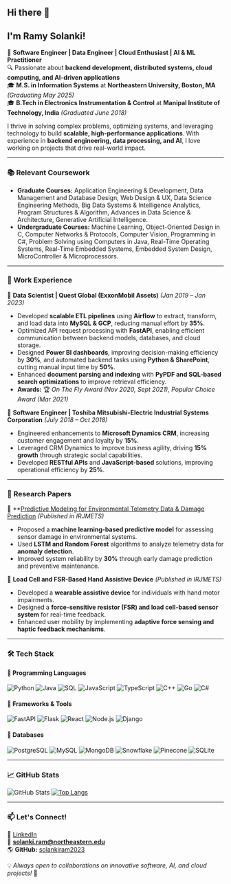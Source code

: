 ## Hi there 👋  
## I'm Ramy Solanki!

🚀 **Software Engineer | Data Engineer | Cloud Enthusiast | AI & ML Practitioner**  
🔍 Passionate about **backend development, distributed systems, cloud computing, and AI-driven applications**  
🎓 **M.S. in Information Systems** at **Northeastern University, Boston, MA** *(Graduating May 2025)*  
🎓 **B.Tech in Electronics Instrumentation & Control** at **Manipal Institute of Technology, India** *(Graduated June 2018)*  

I thrive in solving complex problems, optimizing systems, and leveraging technology to build **scalable, high-performance applications**. With experience in **backend engineering, data processing, and AI**, I love working on projects that drive real-world impact.

---

### 📚 **Relevant Coursework**
- **Graduate Courses:** Application Engineering & Development, Data Management and Database Design, Web Design & UX, Data Science Engineering Methods, Big Data Systems & Intelligence Analytics, Program Structures & Algorithm, Advances in Data Science & Architecture, Generative Artificial Intelligence.
- **Undergraduate Courses:** Machine Learning, Object-Oriented Design in C, Computer Networks & Protocols, Computer Vision, Programming in C#, Problem Solving using Computers in Java, Real-Time Operating Systems, Real-Time Embedded Systems, Embedded System Design, MicroController & Microprocessors.

---

### 💼 **Work Experience**

🔹 **Data Scientist | Quest Global (ExxonMobil Assets)** *(Jan 2019 – Jan 2023)*  
- Developed **scalable ETL pipelines** using **Airflow** to extract, transform, and load data into **MySQL & GCP**, reducing manual effort by **35%**.  
- Optimized API request processing with **FastAPI**, enabling efficient communication between backend models, databases, and cloud storage.  
- Designed **Power BI dashboards**, improving decision-making efficiency by **30%**, and automated backend tasks using **Python & SharePoint**, cutting manual input time by **50%**.  
- Enhanced **document parsing and indexing** with **PyPDF and SQL-based search optimizations** to improve retrieval efficiency.  
- **Awards:** 🏆 *On The Fly Award (Nov 2020, Sept 2021), Popular Choice Award (Mar 2021)*  

🔹 **Software Engineer | Toshiba Mitsubishi-Electric Industrial Systems Corporation** *(July 2018 – Oct 2018)*  
- Engineered enhancements to **Microsoft Dynamics CRM**, increasing customer engagement and loyalty by **15%**.  
- Leveraged CRM Dynamics to improve business agility, driving **15% growth** through strategic social capabilities.  
- Developed **RESTful APIs** and **JavaScript-based** solutions, improving operational efficiency by **25%**.  

---

### 📄 **Research Papers**  

📌 **[Predictive Modeling for Environmental Telemetry Data & Damage Prediction](https://www.irjmets.com/uploadedfiles/paper/issue_11_november_2022/31545/final/fin_irjmets1669224449.pdf) *(Published in IRJMETS)*  
- Proposed a **machine learning-based predictive model** for assessing sensor damage in environmental systems.  
- Used **LSTM and Random Forest** algorithms to analyze telemetry data for **anomaly detection**.  
- Improved system reliability by **30%** through early damage prediction and preventive maintenance.  

📌 **Load Cell and FSR-Based Hand Assistive Device** *(Published in IRJMETS)*  
- Developed a **wearable assistive device** for individuals with hand motor impairments.  
- Designed a **force-sensitive resistor (FSR) and load cell-based sensor system** for real-time feedback.  
- Enhanced user mobility by implementing **adaptive force sensing and haptic feedback mechanisms**.  

---

### 🛠 **Tech Stack**

#### 🔹 **Programming Languages**
![Python](https://img.shields.io/badge/Python-3776AB?style=for-the-badge&logo=python&logoColor=white)
![Java](https://img.shields.io/badge/Java-007396?style=for-the-badge&logo=openjdk&logoColor=white)
![SQL](https://img.shields.io/badge/SQL-4479A1?style=for-the-badge&logo=postgresql&logoColor=white)
![JavaScript](https://img.shields.io/badge/JavaScript-F7DF1E?style=for-the-badge&logo=javascript&logoColor=black)
![TypeScript](https://img.shields.io/badge/TypeScript-3178C6?style=for-the-badge&logo=typescript&logoColor=white)
![C++](https://img.shields.io/badge/C++-00599C?style=for-the-badge&logo=c%2B%2B&logoColor=white)
![Go](https://img.shields.io/badge/Go-00ADD8?style=for-the-badge&logo=go&logoColor=white)
![C#](https://img.shields.io/badge/C%23-239120?style=for-the-badge&logo=c-sharp&logoColor=white)

#### 🔹 **Frameworks & Tools**
![FastAPI](https://img.shields.io/badge/FastAPI-009688?style=for-the-badge&logo=fastapi&logoColor=white)
![Flask](https://img.shields.io/badge/Flask-000000?style=for-the-badge&logo=flask&logoColor=white)
![React](https://img.shields.io/badge/React-61DAFB?style=for-the-badge&logo=react&logoColor=black)
![Node.js](https://img.shields.io/badge/Node.js-339933?style=for-the-badge&logo=node.js&logoColor=white)
![Django](https://img.shields.io/badge/Django-092E20?style=for-the-badge&logo=django&logoColor=white)

#### 🔹 **Databases**
![PostgreSQL](https://img.shields.io/badge/PostgreSQL-336791?style=for-the-badge&logo=postgresql&logoColor=white)
![MySQL](https://img.shields.io/badge/MySQL-4479A1?style=for-the-badge&logo=mysql&logoColor=white)
![MongoDB](https://img.shields.io/badge/MongoDB-47A248?style=for-the-badge&logo=mongodb&logoColor=white)
![Snowflake](https://img.shields.io/badge/Snowflake-56CCF2?style=for-the-badge&logo=snowflake&logoColor=white)
![Pinecone](https://img.shields.io/badge/Pinecone-129991?style=for-the-badge&logo=pinecone&logoColor=white)
![SQLite](https://img.shields.io/badge/SQLite-003B57?style=for-the-badge&logo=sqlite&logoColor=white)

---

### 📈 **GitHub Stats**
![GitHub Stats](https://github-readme-stats.vercel.app/api?username=solankiram2023&show_icons=true&theme=tokyonight)
[![Top Langs](https://github-readme-stats.vercel.app/api/top-langs/?username=solankiram2023&layout=compact)](https://github.com/anuraghazra/github-readme-stats)

---

### 📫 **Let's Connect!**
🔗 [LinkedIn](https://www.linkedin.com/in/ramysolanki/)  
📧 **solanki.ram@northeastern.edu**  
🌎 **GitHub:** [solankiram2023](https://github.com/solankiram2023)  

💡 *Always open to collaborations on innovative software, AI, and cloud projects!* 🚀
